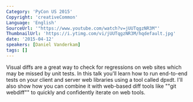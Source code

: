 ```yaml
---
Category: 'PyCon US 2015'
Copyright: 'creativeCommon'
Language: 'English'
SourceUrl: '"https://www.youtube.com/watch?v=jUUTqgzNR3M"'
ThumbnailUrl: 'https://i.ytimg.com/vi/jUUTqgzNR3M/hqdefault.jpg'
date: '2015-04-12'
speakers: [Daniel Vanderkam]
tags: []
---
```

Visual diffs are a great way to check for regressions on web sites which may be missed by unit tests. In this talk you'll learn how to run end-to-end tests on your client and server web libraries using a tool called dpxdt. I'll also show how you can combine it with web-based diff tools like ""git webdiff"" to quickly and confidently iterate on web tools.

